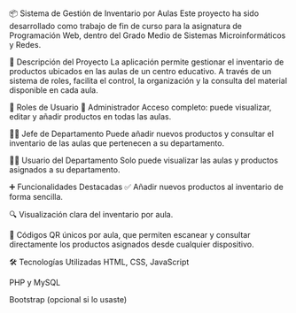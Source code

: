 📦 Sistema de Gestión de Inventario por Aulas
Este proyecto ha sido desarrollado como trabajo de fin de curso para la asignatura de Programación Web, dentro del Grado Medio de Sistemas Microinformáticos y Redes.

🎯 Descripción del Proyecto
La aplicación permite gestionar el inventario de productos ubicados en las aulas de un centro educativo. A través de un sistema de roles, facilita el control, la organización y la consulta del material disponible en cada aula.

👥 Roles de Usuario
👑 Administrador
Acceso completo: puede visualizar, editar y añadir productos en todas las aulas.

🧑‍💼 Jefe de Departamento
Puede añadir nuevos productos y consultar el inventario de las aulas que pertenecen a su departamento.

👨‍🏫 Usuario del Departamento
Solo puede visualizar las aulas y productos asignados a su departamento.

➕ Funcionalidades Destacadas
✅ Añadir nuevos productos al inventario de forma sencilla.

🔍 Visualización clara del inventario por aula.

📱 Códigos QR únicos por aula, que permiten escanear y consultar directamente los productos asignados desde cualquier dispositivo.

🛠️ Tecnologías Utilizadas
HTML, CSS, JavaScript

PHP y MySQL

Bootstrap (opcional si lo usaste)
